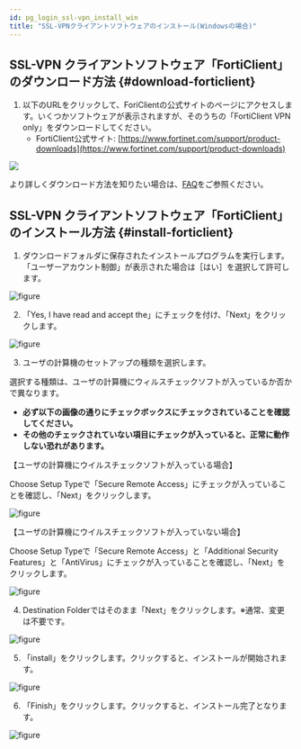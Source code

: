 ```yaml
---
id: pg_login_ssl-vpn_install_win
title: "SSL-VPNクライアントソフトウェアのインストール(Windowsの場合)"
---
```



## SSL-VPN クライアントソフトウェア「FortiClient」のダウンロード方法 {#download-forticlient}

1. 以下のURLをクリックして、ForiClientの公式サイトのページにアクセスします。いくつかソフトウェアが表示されますが、そのうちの「FortiClient VPN only」をダウンロードしてください。
	- FortiClient公式サイト: [https://www.fortinet.com/support/product-downloads](https://www.fortinet.com/support/product-downloads)

![](forticlientonly.png)

より詳しくダウンロード方法を知りたい場合は、[FAQ](/faq/faq_login_personal#how-to-DL-VPN)をご参照ください。


## SSL-VPN クライアントソフトウェア「FortiClient」のインストール方法 {#install-forticlient}

1. ダウンロードフォルダに保存されたインストールプログラムを実行します。
「ユーザーアカウント制御」が表示された場合は［はい］を選択して許可します。

![figure](VPNwin_3_701.png)

2. 「Yes, I have read and accept the」にチェックを付け、「Next」をクリックします。

![figure](VPNwin_4.png)

3. ユーザの計算機のセットアップの種類を選択します。

選択する種類は、ユーザの計算機にウィルスチェックソフトが入っているか否かで異なります。

- **必ず以下の画像の通りにチェックボックスにチェックされていることを確認してください。**
- **その他のチェックされていない項目にチェックが入っていると、正常に動作しない恐れがあります。**

【ユーザの計算機にウイルスチェックソフトが入っている場合】

Choose Setup Typeで「Secure Remote Access」にチェックが入っていることを確認し、「Next」をクリックします。

![figure](VPNwin_5.png)

【ユーザの計算機にウイルスチェックソフトが入っていない場合】

Choose Setup Typeで「Secure Remote Access」と「Additional Security Features」と「AntiVirus」にチェックが入っていることを確認し、「Next」をクリックします。

![figure](VPNwin_6.png)

4. Destination Folderではそのまま「Next」をクリックします。※通常、変更は不要です。

![figure](VPNwin_8.png)

5. 「install」をクリックします。クリックすると、インストールが開始されます。

![figure](VPNwin_9.png)

6. 「Finish」をクリックします。クリックすると、インストール完了となります。

![figure](VPNwin_10.png)

